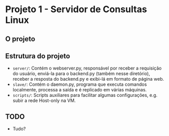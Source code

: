 # Projeto 1 - Servidor de Consultas Linux

## O projeto

## Estrutura do projeto

- `server/`: Contém o webserver.py, responsável por receber a requisição do usuário, enviá-la para o backend.py (também nesse diretório), receber a resposta do backend.py e exibi-lá em formato de página web.
- `slave/`: Contém o daemon.py, programa que executa comandos localmente, processa a saída e é replicado em várias máquinas.
- `scripts/`: Scripts auxiliares para facilitar algumas configurações, e.g. subir a rede Host-only na VM.

## TODO
- Tudo?
